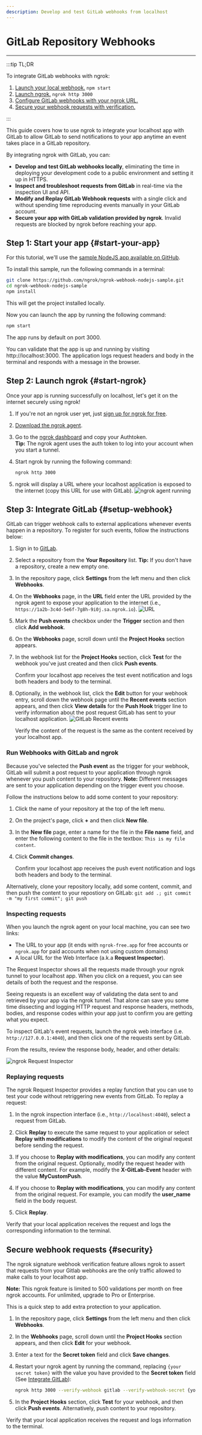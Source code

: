 ```yaml
---
description: Develop and test GitLab webhooks from localhost
---
```


# GitLab Repository Webhooks
------------

:::tip TL;DR

To integrate GitLab webhooks with ngrok:
1. [Launch your local webhook.](#start-your-app) `npm start`
1. [Launch ngrok.](#start-ngrok) `ngrok http 3000`
1. [Configure GitLab webhooks with your ngrok URL.](#setup-webhook)
1. [Secure your webhook requests with verification.](#security)

:::


This guide covers how to use ngrok to integrate your localhost app with GitLab to allow GitLab to send notifications to your app anytime an event takes place in a GitLab repository.

By integrating ngrok with GitLab, you can:

- **Develop and test GitLab webhooks locally**, eliminating the time in deploying your development code to a public environment and setting it up in HTTPS.
- **Inspect and troubleshoot requests from GitLab** in real-time via the inspection UI and API.
- **Modify and Replay GitLab Webhook requests** with a single click and without spending time reproducing events manually in your GitLab account.
- **Secure your app with GitLab validation provided by ngrok**. Invalid requests are blocked by ngrok before reaching your app.


## **Step 1**: Start your app {#start-your-app}

For this tutorial, we'll use the [sample NodeJS app available on GitHub](https://github.com/ngrok/ngrok-webhook-nodejs-sample). 

To install this sample, run the following commands in a terminal:

```bash
git clone https://github.com/ngrok/ngrok-webhook-nodejs-sample.git
cd ngrok-webhook-nodejs-sample
npm install
```

This will get the project installed locally.

Now you can launch the app by running the following command: 

```bash
npm start
```

The app runs by default on port 3000. 

You can validate that the app is up and running by visiting http://localhost:3000. The application logs request headers and body in the terminal and responds with a message in the browser.


## **Step 2**: Launch ngrok {#start-ngrok}

Once your app is running successfully on localhost, let's get it on the internet securely using ngrok! 

1. If you're not an ngrok user yet, just [sign up for ngrok for free](https://ngrok.com/signup).

1. [Download the ngrok agent](https://ngrok.com/download).

1. Go to the [ngrok dashboard](https://dashboard.ngrok.com) and copy your Authtoken. <br />
    **Tip:** The ngrok agent uses the auth token to log into your account when you start a tunnel.
    
1. Start ngrok by running the following command:
    ```bash
    ngrok http 3000
    ```

1. ngrok will display a URL where your localhost application is exposed to the internet (copy this URL for use with GitLab).
    ![ngrok agent running](/img/integrations/launch_ngrok_tunnel.png)


## **Step 3**: Integrate  GitLab {#setup-webhook}

GitLab can trigger webhook calls to external applications whenever events happen in a repository. To register for such events, follow the instructions below:

1. Sign in to [GitLab](https://gitlab.com).

1. Select a repository from the **Your Repository** list.
    **Tip:** If you don't have a repository, create a new empty one.

1. In the repository page, click **Settings** from the left menu and then click **Webhooks**.

1. On the **Webhooks** page, in the **URL** field enter the URL provided by the ngrok agent to expose your application to the internet (i.e., `https://1a2b-3c4d-5e6f-7g8h-9i0j.sa.ngrok.io`).
    ![URL](img/ngrok_url_configuration_gitlab.png)

1. Mark the **Push events** checkbox under the **Trigger** section and then click **Add webhook**.

1. On the **Webhooks** page, scroll down until the **Project Hooks** section appears.

1. In the webhook list for the **Project Hooks** section, click **Test** for the webhook you've just created and then click **Push events**.

    Confirm your localhost app receives the test event notification and logs both headers and body to the terminal.

1. Optionally, in the webhook list, click the **Edit** button for your webhook entry, scroll down the webhook page until the **Recent events** section appears, and then click **View details** for the **Push Hook** trigger line to verify information about the post request GitLab has sent to your localhost application.
    ![GitLab Recent events](img/review_gitlab_recent_events.png)

    Verify the content of the request is the same as the content received by your localhost app.


### Run Webhooks with GitLab and ngrok

Because you've selected the **Push event** as the trigger for your webhook, GitLab will submit a post request to your application through ngrok whenever you push content to your repository.
    **Note:** Different messages are sent to your application depending on the trigger event you choose.

Follow the instructions below to add some content to your repository:

1. Click the name of your repository at the top of the left menu.

1. On the project's page, click **+** and then click **New file**.

1. In the **New file** page, enter a name for the file in the **File name** field, and enter the following content to the file in the textbox:
    `This is my file content`.

1. Click **Commit changes**.

    Confirm your localhost app receives the push event notification and logs both headers and body to the terminal.

Alternatively, clone your repository locally, add some content, commit, and then push the content to your repostiory on GitLab:
    `git add .; git commit -m "my first commit"; git push`


### Inspecting requests

When you launch the ngrok agent on your local machine, you can see two links: 

* The URL to your app (it ends with `ngrok-free.app` for free accounts or `ngrok.app` for paid accounts when not using custom domains)
* A local URL for the Web Interface (a.k.a **Request Inspector**).

The Request Inspector shows all the requests made through your ngrok tunnel to your localhost app. When you click on a request, you can see details of both the request and the response.

Seeing requests is an excellent way of validating the data sent to and retrieved by your app via the ngrok tunnel. That alone can save you some time dissecting and logging HTTP request and response headers, methods, bodies, and response codes within your app just to confirm you are getting what you expect.

To inspect GitLab's event requests, launch the ngrok web interface (i.e. `http://127.0.0.1:4040`), and then click one of the requests sent by GitLab.

From the results, review the response body, header, and other details:

![ngrok Request Inspector](img/ngrok_introspection_gitlab_hooks.png)


### Replaying requests

The ngrok Request Inspector provides a replay function that you can use to test your code without retriggering new events from GitLab. To replay a request:

1. In the ngrok inspection interface (i.e., `http://localhost:4040`), select a request from GitLab.

1. Click **Replay** to execute the same request to your application or select **Replay with modifications** to modify the content of the original request before sending the request.

1. If you choose to **Replay with modifications**, you can modify any content from the original request. Optionally, modify the request header with different content. For example, modify the **X-GitLab-Event** header with the value **MyCustomPush**.

1. If you choose to **Replay with modifications**, you can modify any content from the original request. For example, you can modify the **user_name** field in the body request.

1. Click **Replay**.

Verify that your local application receives the request and logs the corresponding information to the terminal.


## Secure webhook requests {#security}

The ngrok signature webhook verification feature allows ngrok to assert that requests from your Gitlab webhooks are the only traffic allowed to make calls to your localhost app.

**Note:** This ngrok feature is limited to 500 validations per month on free ngrok accounts. For unlimited, upgrade to Pro or Enterprise.

This is a quick step to add extra protection to your application.

1. In the repository page, click **Settings** from the left menu and then click **Webhooks**.

1. In the **Webhooks** page, scroll down until the **Project Hooks** section appears, and then click **Edit** for your webhook.

1. Enter a text for the **Secret token** field and click **Save changes**.

1. Restart your ngrok agent by running the command, replacing `{your secret token}` with the value you have provided to the **Secret token** field (See [Integrate  GitLab](#setup-webhook)):
    ```bash
    ngrok http 3000 --verify-webhook gitlab --verify-webhook-secret {your secret token}
    ```

1. In the **Project Hooks** section, click **Test** for your webhook, and then click **Push events**. Alternatively, push content to your repository.

Verify that your local application receives the request and logs information to the terminal.
